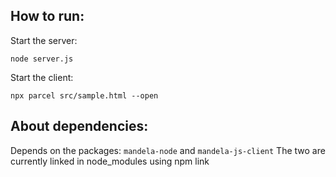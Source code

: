 

## How to run:

Start the server:

`node server.js`

Start the client:

`npx parcel src/sample.html --open`


## About dependencies:

Depends on the packages: `mandela-node` and `mandela-js-client`
The two are currently linked in node_modules using npm link

